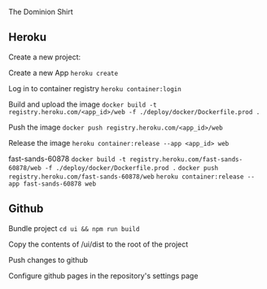The Dominion Shirt

## Heroku

Create a new project:

Create a new App
`heroku create`

Log in to container registry
`heroku container:login`

Build and upload the image
`docker build -t registry.heroku.com/<app_id>/web -f ./deploy/docker/Dockerfile.prod .`

Push the image
`docker push registry.heroku.com/<app_id>/web`

Release the image
`heroku container:release --app <app_id> web`

fast-sands-60878
`docker build -t registry.heroku.com/fast-sands-60878/web -f ./deploy/docker/Dockerfile.prod .`
`docker push registry.heroku.com/fast-sands-60878/web`
`heroku container:release --app fast-sands-60878 web`

## Github

Bundle project
`cd ui && npm run build`

Copy the contents of /ui/dist to the root of the project

Push changes to github

Configure github pages in the repository's settings page
